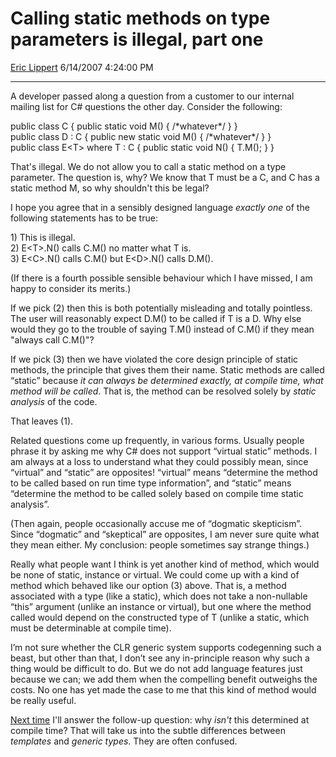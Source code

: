 <div id="page">

# Calling static methods on type parameters is illegal, part one

[Eric Lippert](https://social.msdn.microsoft.com/profile/Eric%20Lippert) 6/14/2007 4:24:00 PM

-----

<div id="content">

<div class="mine">

A developer passed along a question from a customer to our internal mailing list for C\# questions the other day. Consider the following:

<span class="code"> </span>

public class C { public static void M() { /\*whatever\*/ } }  
public class D : C { public new static void M() { /\*whatever\*/ } }  
public class E\<T\> where T : C { public static void N() { T.M(); } }

That's illegal. We do not allow you to call a static method on a type parameter. The question is, why? We know that <span class="code">T</span> must be a <span class="code">C</span>, and <span class="code">C</span> has a static method <span class="code">M</span>, so why shouldn't this be legal?

I hope you agree that in a sensibly designed language *exactly one* of the following statements has to be true:

1\) This is illegal.  
2\) <span class="code">E\<T\>.N()</span> calls <span class="code">C.M()</span> no matter what <span class="code">T</span> is.  
3\) <span class="code">E\<C\>.N()</span> calls <span class="code">C.M()</span> but <span class="code">E\<D\>.N()</span> calls <span class="code">D.M()</span>.

(If there is a fourth possible sensible behaviour which I have missed, I am happy to consider its merits.)

If we pick (2) then this is both potentially misleading and totally pointless. The user will reasonably expect <span class="code">D.M()</span> to be called if <span class="code">T</span> is a <span class="code">D</span>. Why else would they go to the trouble of saying <span class="code">T.M()</span> instead of <span class="code">C.M()</span> if they mean "always call <span class="code">C.M()</span>"?

If we pick (3) then we have violated the core design principle of static methods, the principle that gives them their name. Static methods are called “static” because *it can always be determined exactly, at compile time, what method will be called*. That is, the method can be resolved solely by *static analysis* of the code.

That leaves (1).

Related questions come up frequently, in various forms. Usually people phrase it by asking me why C\# does not support “virtual static” methods. I am always at a loss to understand what they could possibly mean, since “virtual” and “static” are opposites\! “virtual” means “determine the method to be called based on run time type information”, and “static” means “determine the method to be called solely based on compile time static analysis”.

(Then again, people occasionally accuse me of “dogmatic skepticism”. Since “dogmatic” and “skeptical” are opposites, I am never sure quite what they mean either. My conclusion: people sometimes say strange things.)

Really what people want I think is yet another kind of method, which would be none of static, instance or virtual. We could come up with a kind of method which behaved like our option (3) above. That is, a method associated with a type (like a static), which does not take a non-nullable “this” argument (unlike an instance or virtual), but one where the method called would depend on the constructed type of <span class="code">T</span> (unlike a static, which must be determinable at compile time).

I’m not sure whether the CLR generic system supports codegenning such a beast, but other than that, I don’t see any in-principle reason why such a thing would be difficult to do. But we do not add language features just because we can; we add them when the compelling benefit outweighs the costs. No one has yet made the case to me that this kind of method would be really useful.

[Next time](http://blogs.msdn.com/b/ericlippert/archive/2007/06/18/calling-static-methods-on-type-parameters-is-illegal-part-two.aspx) I'll answer the follow-up question: why *isn't* this determined at compile time? That will take us into the subtle differences between *templates* and *generic types*. They are often confused.

</div>

</div>

</div>

